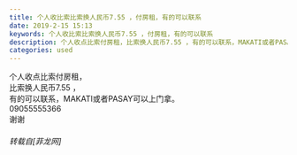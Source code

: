 ```yaml
---
title: 个人收比索比索换人民币7.55 ，付房租，有的可以联系
date: 2019-2-15 15:13
keywords: 个人收比索比索换人民币7.55 ，付房租，有的可以联系
description: 个人收点比索付房租，比索换人民币7.55 ，有的可以联系，MAKATI或者PASAY可以上门拿。09055555366 谢谢
categories: used
---
```

<td class="t_f" id="postmessage_3017905">

个人收点比索付房租，<br/>
比索换人民币7.55 ，<br/>
有的可以联系，MAKATI或者PASAY可以上门拿。<br/>
09055555366 <br/>
谢谢</td>
###### 转载自[菲龙网]
